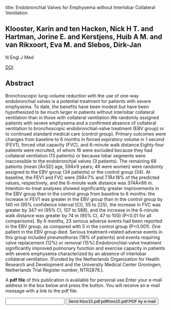 title: Endobronchial Valves for Emphysema without Interlobar Collateral Ventilation

## Klooster, Karin and ten Hacken, Nick H T. and Hartman, Jorine E. and Kerstjens, Huib A M. and van Rikxoort, Eva M. and Slebos, Dirk-Jan
N Engl J Med

<a href="https://doi.org/10.1056/NEJMoa1507807">DOI</a>

## Abstract
Bronchoscopic lung-volume reduction with the use of one-way endobronchial valves is a potential treatment for patients with severe emphysema. To date, the benefits have been modest but have been hypothesized to be much larger in patients without interlobar collateral ventilation than in those with collateral ventilation.We randomly assigned patients with severe emphysema and a confirmed absence of collateral ventilation to bronchoscopic endobronchial-valve treatment (EBV group) or to continued standard medical care (control group). Primary outcomes were changes from baseline to 6 months in forced expiratory volume in 1 second (FEV1), forced vital capacity (FVC), and 6-minute walk distance.Eighty-four patients were recruited, of whom 16 were excluded because they had collateral ventilation (13 patients) or because lobar segments were inaccessible to the endobronchial valves (3 patients). The remaining 68 patients (mean [Â±SD] age, 59Â±9 years; 46 were women) were randomly assigned to the EBV group (34 patients) or the control group (34). At baseline, the FEV1 and FVC were 29Â±7% and 77Â±18% of the predicted values, respectively, and the 6-minute walk distance was 374Â±86 m. Intention-to-treat analyses showed significantly greater improvements in the EBV group than in the control group from baseline to 6 months: the increase in FEV1 was greater in the EBV group than in the control group by 140 ml (95% confidence interval [CI], 55 to 225), the increase in FVC was greater by 347 ml (95% CI, 107 to 588), and the increase in the 6-minute walk distance was greater by 74 m (95% CI, 47 to 100) (P<0.01 for all comparisons). By 6 months, 23 serious adverse events had been reported in the EBV group, as compared with 5 in the control group (P<0.001). One patient in the EBV group died. Serious treatment-related adverse events in this group included pneumothorax (18% of patients) and events requiring valve replacement (12%) or removal (15%).Endobronchial-valve treatment significantly improved pulmonary function and exercise capacity in patients with severe emphysema characterized by an absence of interlobar collateral ventilation. (Funded by the Netherlands Organization for Health Research and Development and the University Medical Center Groningen; Netherlands Trial Register number, NTR2876.).

A <b>pdf file</b> of this publication is available for personal use.Enter your e-mail address in the box below and press the button. You will receive an e-mail message with a link to the pdf file.
<form action="sender.php">  <input type="text" name="email">  <input type="submit" value="Send Kloo15.pdf:pdfKloo15.pdf:PDF by e-mail"></form>